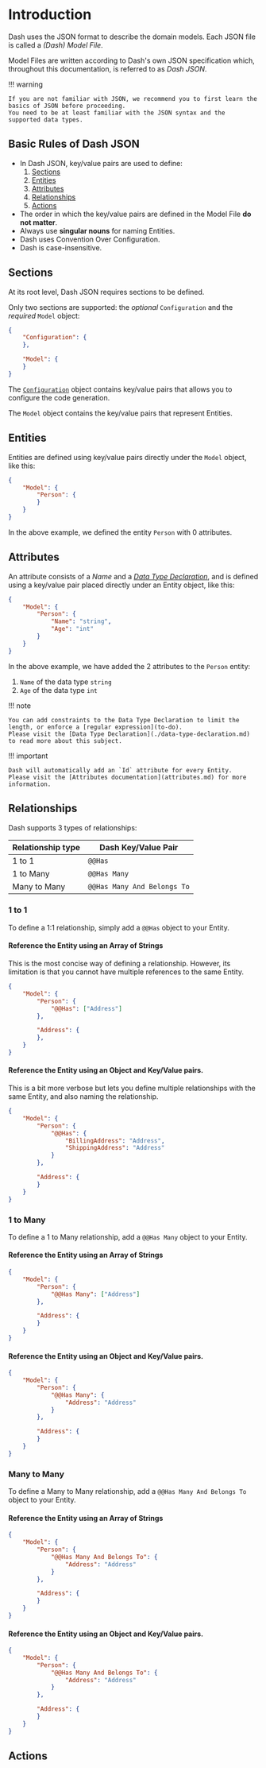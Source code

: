 # Introduction
Dash uses the JSON format to describe the domain models. Each JSON file is called a _(Dash) Model File_.

Model Files are written according to Dash's own JSON specification which, throughout this documentation, is referred to as _Dash JSON_.

!!! warning

    If you are not familiar with JSON, we recommend you to first learn the basics of JSON before proceeding.
    You need to be at least familiar with the JSON syntax and the supported data types.

## Basic Rules of Dash JSON
- In Dash JSON, key/value pairs are used to define:
    1. [Sections](#sections)
    1. [Entities](#entities)
    1. [Attributes](#attributes)
    1. [Relationships](defining-relationships.md)
    1. [Actions](#actions)
- The order in which the key/value pairs are defined in the Model File **do not matter**.
- Always use **singular nouns** for naming Entities.
- Dash uses Convention Over Configuration.
- Dash is case-insensitive.

## Sections
At its root level, Dash JSON requires sections to be defined.

Only two sections are supported: the _optional_ `Configuration` and the _required_ `Model` object:

~~~ JSON
{
    "Configuration": {
    },

    "Model": {
    }
}
~~~

The [`Configuration`](configuration-section.md) object contains key/value pairs that allows you to configure the code generation.

The `Model` object contains the key/value pairs that represent Entities.

## Entities
Entities are defined using key/value pairs directly under the `Model` object, like this:

~~~ JSON
{
    "Model": {
        "Person": {
        }
    }
}
~~~

In the above example, we defined the entity `Person` with 0 attributes.

## Attributes
An attribute consists of a _Name_ and a _[Data Type Declaration](./data-type-declaration.md)_, and is defined using a key/value pair placed directly under an Entity object, like this:

~~~ JSON
{
    "Model": {
        "Person": {
            "Name": "string",
            "Age": "int"
        }
    }
}
~~~

In the above example, we have added the 2 attributes to the `Person` entity:

1. `Name` of the data type `string`
1. `Age` of the data type `int`

!!! note

    You can add constraints to the Data Type Declaration to limit the length, or enforce a [regular expression](to-do).
    Please visit the [Data Type Declaration](./data-type-declaration.md) to read more about this subject.

!!! important

    Dash will automatically add an `Id` attribute for every Entity.
    Please visit the [Attributes documentation](attributes.md) for more information.

## Relationships
Dash supports 3 types of relationships:

| Relationship type | Dash Key/Value Pair         |
|-------------------|-----------------------------|
| 1 to 1            | `@@Has`                     |
| 1 to Many         | `@@Has Many`                |
| Many to Many      | `@@Has Many And Belongs To` |

### 1 to 1
To define a 1:1 relationship, simply add a `@@Has` object to your Entity.

#### Reference the Entity using an Array of Strings
This is the most concise way of defining a relationship. However, its limitation is that you cannot have multiple references to the same Entity.
~~~ JSON
{
    "Model": {
        "Person": {
            "@@Has": ["Address"]
        },

        "Address": {
        },
    }
}
~~~

#### Reference the Entity using an Object and Key/Value pairs.
This is a bit more verbose but lets you define multiple relationships with the same Entity, and also naming the relationship.
~~~ JSON
{
    "Model": {
        "Person": {
            "@@Has": {
                "BillingAddress": "Address",
                "ShippingAddress": "Address"
            }
        },

        "Address": {
        }
    }
}
~~~

### 1 to Many
To define a 1 to Many relationship, add a `@@Has Many` object to your Entity.

#### Reference the Entity using an Array of Strings
~~~ JSON
{
    "Model": {
        "Person": {
            "@@Has Many": ["Address"]
        },

        "Address": {
        }        
    }
}
~~~

#### Reference the Entity using an Object and Key/Value pairs.
~~~ JSON
{
    "Model": {
        "Person": {
            "@@Has Many": {
                "Address": "Address"
            }
        },

        "Address": {
        }
    }
}
~~~

### Many to Many
To define a Many to Many relationship, add a `@@Has Many And Belongs To` object to your Entity.

#### Reference the Entity using an Array of Strings
~~~ JSON
{
    "Model": {
        "Person": {
            "@@Has Many And Belongs To": {
                "Address": "Address"
            }
        },

        "Address": {
        }
    }
}
~~~

#### Reference the Entity using an Object and Key/Value pairs.
~~~ JSON
{
    "Model": {
        "Person": {
            "@@Has Many And Belongs To": {
                "Address": "Address"
            }
        },

        "Address": {
        }
    }
}
~~~

## Actions